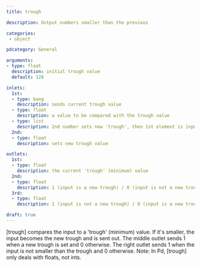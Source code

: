 ```yaml
---
title: trough

description: Output numbers smaller than the previous

categories:
 - object

pdcategory: General

arguments:
- type: float
  description: initial trough value
  default: 128

inlets:
  1st:
  - type: bang
    description: sends current trough value 
  - type: float
    description: a value to be compared with the trough value
  - type: list
    description: 2nd number sets new 'trough', then 1st element is input
  2nd:
  - type: float
    description: sets new trough value

outlets:
  1st:
  - type: float
    description: the current 'trough' (minimum) value 
  2nd:
  - type: float
    description: 1 (input is a new trough) / 0 (input is not a new trough)
  3rd:
  - type: float
    description: 1 (input is not a new trough) / 0 (input is a new trough)

draft: true
---
```


[trough] compares the input to a 'trough' (minimum) value. If it's smaller, the input becomes the new trough and is sent out. The middle outlet sends 1 when a new trough is set and 0 otherwise. The right outlet sends 1 when the input is not smaller than the trough and 0 otherwise.
Note: In Pd, [trough] only deals with floats, not ints.